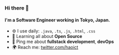 ### Hi there 👋

#### I'm a Software Engineer working in Tokyo, Japan.

- ⚙️ I use daily: `.java`, `.ts`, `.js`, `.html`, `.css`
- 🌱 Learning all about **Open Source**
- 💬 Ping me about **fullstack development**, **devOps**
- 🌍 Reach me: [twitter.com/haoict](https://twitter.com/haoict)

